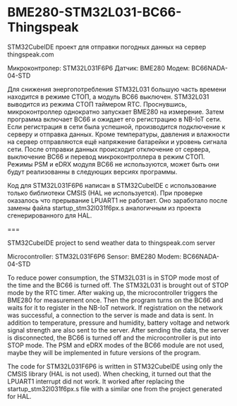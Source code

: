 # BME280-STM32L031-BC66-Thingspeak

STM32CubeIDE проект для отправки погодных данных на сервер thingspeak.com

Микроконтролер: STM32L031F6P6
Датчик:         BME280
Модем:          BC66NADA-04-STD


Для снижения энергопотребления STM32L031 большую часть времени находится в режиме СТОП, а модуль BC66 выключен. STM32L031 выводится из режима СТОП таймером RTC. Проснувшись, микроконтроллер однократно запускает BME280 на измерение. Затем программа включает BC66 и ожидает его регистрацию в NB-IoT сети. Если регистрация в сети была успешной, производится подключение к серверу и отправка данных. Кроме температуры, давления и влажности на сервер отправляются ещё напряжение батарейки и уровень сигнала сети. После отправки данных происходит отключение от сервера, выключение BC66 и перевод микроконтроллера в режим СТОП. Режимы PSM и eDRX модуля BC66 не используются, может быть они будут реализованны в следующих версиях программы.

Код для STM32L031F6P6 написан в STM32CubeIDE с использование только библиотеки CMSIS (HAL не используется).
При проверке оказалось что прерывание LPUART1 не работает. Оно заработало после замены файла startup_stm32l031f6px.s аналогичным из проекта сгенерированного для HAL.

===

STM32CubeIDE project to send weather data to thingspeak.com server

Microcontroller: STM32L031F6P6
Sensor: BME280
Modem: BC66NADA-04-STD

To reduce power consumption, the STM32L031 is in STOP mode most of the time and the BC66 is turned off. The STM32L031 is brought out of STOP mode by the RTC timer. After waking up, the microcontroller triggers the BME280 for measurement once. Then the program turns on the BC66 and waits for it to register in the NB-IoT network. If registration on the network was successful, a connection to the server is made and data is sent. In addition to temperature, pressure and humidity, battery voltage and network signal strength are also sent to the server. After sending the data, the server is disconnected, the BC66 is turned off and the microcontroller is put into STOP mode. The PSM and eDRX modes of the BC66 module are not used, maybe they will be implemented in future versions of the program.

The code for STM32L031F6P6 is written in STM32CubeIDE using only the CMSIS library (HAL is not used).
When checking, it turned out that the LPUART1 interrupt did not work. It worked after replacing the startup_stm32l031f6px.s file with a similar one from the project generated for HAL.
